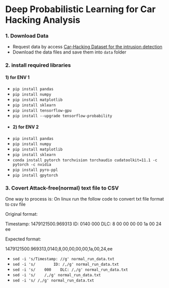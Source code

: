 # Deep Probabilistic Learning for Car Hacking Analysis

### 1. Download Data
- Request data by access [Car-Hacking Dataset for the intrusion detection](https://ocslab.hksecurity.net/Datasets/CAN-intrusion-dataset)
- Download the data files and save them into `data` folder

### 2. install required libraries 
#### 1) for ENV 1
- `pip install pandas`
- `pip install numpy`
- `pip install matplotlib`
- `pip install sklearn`
- `pip install tensorflow-gpu`
- `pip install --upgrade tensorflow-probability`
- #### 2) for ENV 2
- `pip install pandas`
- `pip install numpy`
- `pip install matplotlib`
- `pip install sklearn`
- `conda install pytorch torchvision torchaudio cudatoolkit=11.1 -c pytorch -c nvidia`
- `pip install pyro-ppl`
- `pip install gpytorch`

### 3. Covert Attack-free(normal) text file to CSV
One way to process  is:
On linux run the follow code to convert txt file format to csv file

Original format:

Timestamp: 1479121500.969313        ID: 0140    000    DLC: 8    00 00 00 00 1a 00 24 ee

Expected format:

1479121500.969313,0140,8,00,00,00,00,1a,00,24,ee


- `sed -i 's/Timestamp: //g' normal_run_data.txt`
- `sed -i 's/        ID: /,/g' normal_run_data.txt`
- `sed -i 's/    000    DLC: /,/g' normal_run_data.txt`
- `sed -i 's/    /,/g' normal_run_data.txt`
- `sed -i 's/ /,/g' normal_run_data.txt`